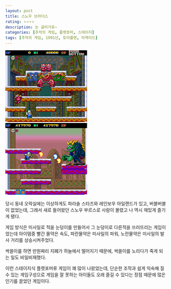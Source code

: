 ```yaml
---
layout: post
title: 스노우 브라더스
rating: ⭐️⭐️⭐️⭐️
description: 눈 굴러가유~
categories: [추억의 게임, 플랫포머, 스테이지]
tags: [추억의 게임, 1991년, 토아플랜, 아케이드]
---
```


![snow_bros_01](../../images/2002/snow_bros_01.jpg)
![snow_bros_02](../../images/2002/snow_bros_02.jpg)

당시 동네 오락실에는 이상하게도 파라솔 스타즈와 레인보우 아일랜드가 있고, 버블버블이 없었는데, 그래서 새로 들어왔던 스노우 부르스로 사람이 몰렸고 나 역시 재밌게 즐기게 됐다.

게임 방식은 미사일로 적을 눈덩이를 만들어서 그 눈덩이로 다른적을 쓰러뜨리는 게임이었는데 아이템중 빨간 물약은 속도, 파란물약은 미사일의 파워, 노란물약은 미사일의 발사 거리를 상승시켜주었다. 
 
싹쓸이를 하면 만원짜리 지폐가 하늘에서 떨어지기 때문에, 싹쓸이를 노리다가 죽게 되는 일도 비일비재했다.
 
이런 스테이지식 플랫포머류 게임이 꽤 많이 나왔었는데, 단순한 조작과 쉽게 익숙해 질 수 있는 게임구성으로 게임을 잘 못하는 아이들도 오래 즐길 수 있다는 장점 때문에 많은 인기를 끌었던 게임이다.